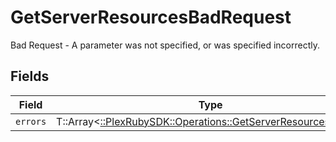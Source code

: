 # GetServerResourcesBadRequest

Bad Request - A parameter was not specified, or was specified incorrectly.


## Fields

| Field                                                                                                                | Type                                                                                                                 | Required                                                                                                             | Description                                                                                                          |
| -------------------------------------------------------------------------------------------------------------------- | -------------------------------------------------------------------------------------------------------------------- | -------------------------------------------------------------------------------------------------------------------- | -------------------------------------------------------------------------------------------------------------------- |
| `errors`                                                                                                             | T::Array<[::PlexRubySDK::Operations::GetServerResourcesErrors](../../models/operations/getserverresourceserrors.md)> | :heavy_minus_sign:                                                                                                   | N/A                                                                                                                  |